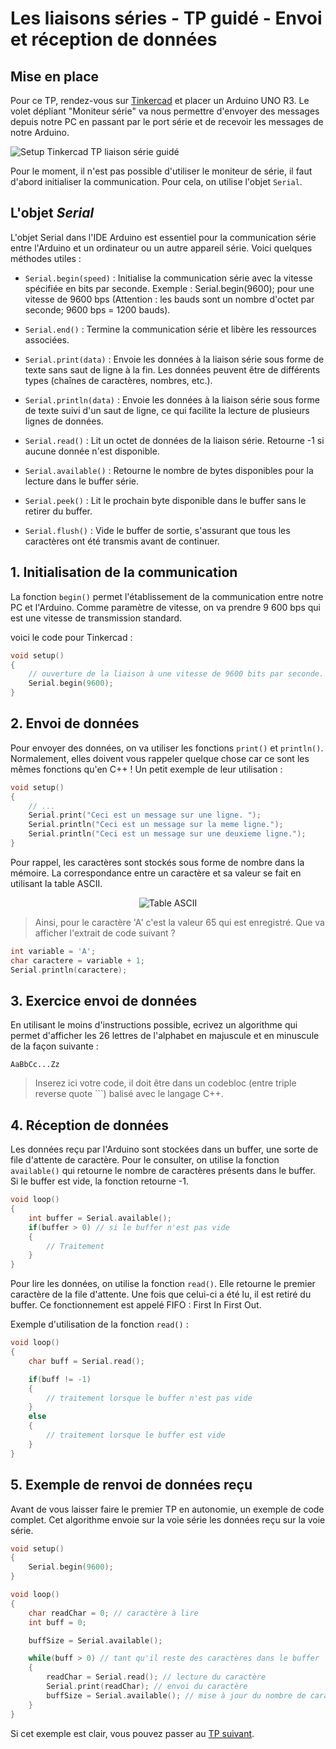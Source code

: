 # Les liaisons séries - TP guidé - Envoi et réception de données

## Mise en place

Pour ce TP, rendez-vous sur [Tinkercad](https://www.tinkercad.com/) et placer un Arduino UNO R3. Le volet dépliant "Moniteur série" va nous permettre d'envoyer des messages depuis notre PC en passant par le port série et de recevoir les messages de notre Arduino.

![Setup Tinkercad TP liaison série guidé](/assets/Tinkercad.png)

Pour le moment, il n'est pas possible d'utiliser le moniteur de série, il faut d'abord initialiser la communication. Pour cela, on utilise l'objet `Serial`.

## L'objet _Serial_

L'objet Serial dans l'IDE Arduino est essentiel pour la communication série entre l'Arduino et un ordinateur ou un autre appareil série. Voici quelques méthodes utiles :

-   `Serial.begin(speed)` : Initialise la communication série avec la vitesse spécifiée en bits par seconde. Exemple : Serial.begin(9600); pour une vitesse de 9600 bps (Attention : les bauds sont un nombre d'octet par seconde; 9600 bps = 1200 bauds).

-   `Serial.end()` : Termine la communication série et libère les ressources associées.

-   `Serial.print(data)` : Envoie les données à la liaison série sous forme de texte sans saut de ligne à la fin. Les données peuvent être de différents types (chaînes de caractères, nombres, etc.).

-   `Serial.println(data)` : Envoie les données à la liaison série sous forme de texte suivi d'un saut de ligne, ce qui facilite la lecture de plusieurs lignes de données.

-   `Serial.read()` : Lit un octet de données de la liaison série. Retourne -1 si aucune donnée n'est disponible.

-   `Serial.available()` : Retourne le nombre de bytes disponibles pour la lecture dans le buffer série.

-   `Serial.peek()` : Lit le prochain byte disponible dans le buffer sans le retirer du buffer.

-   `Serial.flush()` : Vide le buffer de sortie, s'assurant que tous les caractères ont été transmis avant de continuer.

## 1. Initialisation de la communication

La fonction `begin()` permet l'établissement de la communication entre notre PC et l'Arduino. Comme paramètre de vitesse, on va prendre 9 600 bps qui est une vitesse de transmission standard.

voici le code pour Tinkercad :

```C++
void setup()
{
    // ouverture de la liaison à une vitesse de 9600 bits par seconde.
    Serial.begin(9600);
}
```

## 2. Envoi de données

Pour envoyer des données, on va utiliser les fonctions `print()` et `println()`. Normalement, elles doivent vous rappeler quelque chose car ce sont les mêmes fonctions qu'en C++ ! Un petit exemple de leur utilisation :

```C++
void setup()
{
    // ...
    Serial.print("Ceci est un message sur une ligne. ");
    Serial.println("Ceci est un message sur la meme ligne.");
    Serial.println("Ceci est un message sur une deuxieme ligne.");
}
```

Pour rappel, les caractères sont stockés sous forme de nombre dans la mémoire. La correspondance entre un caractère et sa valeur se fait en utilisant la table ASCII.

<center>

![Table ASCII](/assets/bf46888c-372d-4e10-8637-aac905290822.png.960x960_q85.jpg)

</center>

> Ainsi, pour le caractère 'A' c'est la valeur 65 qui est enregistré. Que va afficher l'extrait de code suivant ?

```C++
int variable = 'A';
char caractere = variable + 1;
Serial.println(caractere);
```

## 3. Exercice envoi de données

En utilisant le moins d'instructions possible, ecrivez un algorithme qui permet d'afficher les 26 lettres de l'alphabet en majuscule et en minuscule de la façon suivante :

```
AaBbCc...Zz
```

> Inserez ici votre code, il doit être dans un codebloc (entre triple reverse quote ```) balisé avec le langage C++.

## 4. Réception de données

Les données reçu par l'Arduino sont stockées dans un buffer, une sorte de file d'attente de caractère. Pour le consulter, on utilise la fonction `available()` qui retourne le nombre de caractères présents dans le buffer. Si le buffer est vide, la fonction retourne -1.

```C++
void loop()
{
    int buffer = Serial.available();
    if(buffer > 0) // si le buffer n'est pas vide
    {
        // Traitement
    }
}
```

Pour lire les données, on utilise la fonction `read()`. Elle retourne le premier caractère de la file d'attente. Une fois que celui-ci a été lu, il est retiré du buffer. Ce fonctionnement est appelé FIFO : First In First Out.

Exemple d'utilisation de la fonction `read()` :

```C++
void loop()
{
    char buff = Serial.read();

    if(buff != -1)
    {
        // traitement lorsque le buffer n'est pas vide
    }
    else
    {
        // traitement lorsque le buffer est vide
    }
}
```

## 5. Exemple de renvoi de données reçu

Avant de vous laisser faire le premier TP en autonomie, un exemple de code complet. Cet algorithme envoie sur la voie série les données reçu sur la voie série.

```C++
void setup()
{
    Serial.begin(9600);
}

void loop()
{
    char readChar = 0; // caractère à lire
    int buff = 0;

    buffSize = Serial.available();

    while(buff > 0) // tant qu'il reste des caractères dans le buffer
    {
        readChar = Serial.read(); // lecture du caractère
        Serial.print(readChar); // envoi du caractère
        buffSize = Serial.available(); // mise à jour du nombre de caratères restant
    }
}
```

Si cet exemple est clair, vous pouvez passer au [TP suivant](TP%20Code%20César.md).
